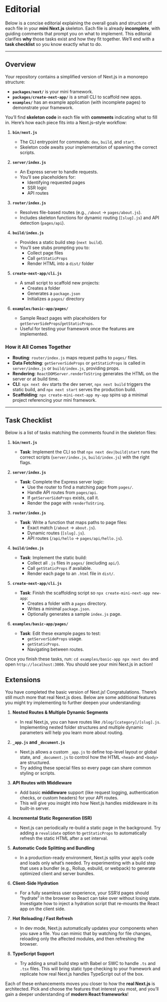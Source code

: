 # Editorial

Below is a concise editorial explaining the overall goals and structure of each file in your **mini Next.js** skeleton. Each file is already **incomplete**, with guiding comments that prompt you on what to implement. This editorial clarifies **why** those tasks exist and how they fit together. We’ll end with a **task checklist** so you know exactly what to do.

---

## Overview

Your repository contains a simplified version of Next.js in a monorepo structure:


- **`packages/next/`** is your mini framework.  
- **`packages/create-next-app/`** is a small CLI to scaffold new apps.  
- **`examples/`** has an example application (with incomplete pages) to demonstrate your framework.  

You’ll find **skeleton code** in each file with **comments** indicating what to fill in. Here’s how each piece fits into a Next.js–style workflow:

1. **`bin/next.js`**  
   - The CLI entrypoint for commands: `dev`, `build`, and `start`.  
   - Skeleton code awaits your implementation of spawning the correct scripts.  

2. **`server/index.js`**  
   - An Express server to handle requests.  
   - You’ll see placeholders for:
     - Identifying requested pages
     - SSR logic
     - API routes  

3. **`router/index.js`**  
   - Resolves file-based routes (e.g., `/about` → `pages/about.js`).  
   - Includes skeleton functions for dynamic routing (`[slug].js`) and API detection (`pages/api`).  

4. **`build/index.js`**  
   - Provides a static build step (`next build`).  
   - You’ll see stubs prompting you to:
     - Collect page files
     - Call `getStaticProps`
     - Render HTML into a `dist/` folder  

5. **`create-next-app/cli.js`**  
   - A small script to scaffold new projects:
     - Creates a folder
     - Generates a `package.json`
     - Initializes a `pages/` directory  

6. **`examples/basic-app/pages/`**  
   - Sample React pages with placeholders for `getServerSideProps`/`getStaticProps`.  
   - Useful for testing your framework once the features are implemented.

### How it All Comes Together

- **Routing**: `router/index.js` maps request paths to `pages/` files.  
- **Data Fetching**: `getServerSideProps` or `getStaticProps` is called in `server/index.js` or `build/index.js`, providing props.  
- **Rendering**: `ReactDOMServer.renderToString` generates the HTML on the server or at build time.  
- **CLI**: `npx next dev` starts the dev server, `npx next build` triggers the static build, and `npx next start` serves the production build.  
- **Scaffolding**: `npx create-mini-next-app my-app` spins up a minimal project referencing your mini framework.

---

## Task Checklist

Below is a list of tasks matching the comments found in the skeleton files:

1. **`bin/next.js`**  
   - **Task**: Implement the CLI so that `npx next dev|build|start` runs the correct scripts (`server/index.js`, `build/index.js`) with the right flags.

2. **`server/index.js`**  
   - **Task**: Complete the Express server logic:
     - Use the router to find a matching page from `pages/`.
     - Handle API routes from `pages/api`.
     - If `getServerSideProps` exists, call it.
     - Render the page with `renderToString`.

3. **`router/index.js`**  
   - **Task**: Write a function that maps paths to page files:
     - Exact match (`/about` → `about.js`).
     - Dynamic routes (`[slug].js`).
     - API routes (`/api/hello` → `pages/api/hello.js`).

4. **`build/index.js`**  
   - **Task**: Implement the static build:
     - Collect all `.js` files in `pages/` (excluding `api/`).
     - Call `getStaticProps` if available.
     - Render each page to an `.html` file in `dist/`.

5. **`create-next-app/cli.js`**  
   - **Task**: Finish the scaffolding script so `npx create-mini-next-app new-app`:
     - Creates a folder with a `pages` directory.
     - Writes a minimal `package.json`.
     - Optionally generates a sample `index.js` page.

6. **`examples/basic-app/pages/`**  
   - **Task**: Edit these example pages to test:
     - `getServerSideProps` usage.
     - `getStaticProps`.
     - Navigating between routes.

Once you finish these tasks, run:
`cd examples/basic-app npx next dev`
and open `http://localhost:3000`. You should see your mini Next.js in action!

## Extensions

You have completed the basic version of Next.js! Congratulations. There’s still much more that real Next.js does. Below are some additional features you might try implementing to further deepen your understanding:

1. **Nested Routes & Multiple Dynamic Segments**  
   - In real Next.js, you can have routes like `/blog/[category]/[slug].js`. Implementing nested folder structures and multiple dynamic parameters will help you learn more about routing.

2. **`_app.js` and `_document.js`**  
   - Next.js allows a custom `_app.js` to define top-level layout or global state, and `_document.js` to control how the HTML `<head>` and `<body>` are structured.  
   - Try adding these special files so every page can share common styling or scripts.

3. **API Routes with Middleware**  
   - Add basic **middleware** support (like request logging, authentication checks, or custom headers) for your API routes.  
   - This will give you insight into how Next.js handles middleware in its built-in server.

4. **Incremental Static Regeneration (ISR)**  
   - Next.js can periodically re-build a static page in the background. Try adding a `revalidate` option to `getStaticProps` to automatically refresh the static HTML after a set interval.

5. **Automatic Code Splitting and Bundling**  
   - In a production-ready environment, Next.js splits your app’s code and loads only what’s needed. Try experimenting with a build step that uses a bundler (e.g., Rollup, esbuild, or webpack) to generate optimized client and server bundles.

6. **Client-Side Hydration**  
   - For a fully seamless user experience, your SSR’d pages should “hydrate” in the browser so React can take over without losing state. Investigate how to inject a hydration script that re-mounts the React app on the client side.

7. **Hot Reloading / Fast Refresh**  
   - In dev mode, Next.js automatically updates your components when you save a file. You can mimic that by watching for file changes, reloading only the affected modules, and then refreshing the browser.

8. **TypeScript Support**  
   - Try adding a small build step with Babel or SWC to handle `.ts` and `.tsx` files. This will bring static type checking to your framework and replicate how real Next.js handles TypeScript out of the box.

Each of these enhancements moves you closer to how the **real Next.js** is architected. Pick and choose the features that interest you most, and you’ll gain a deeper understanding of **modern React frameworks**!

